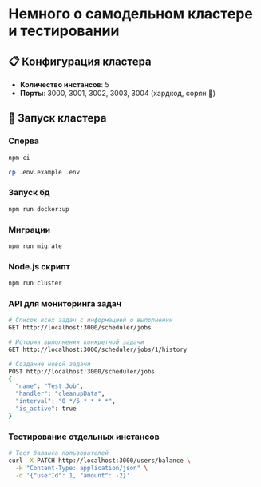 # Немного о самодельном кластере и тестировании

## 📋 Конфигурация кластера

- **Количество инстансов**: 5
- **Порты**: 3000, 3001, 3002, 3003, 3004 (хардкод, сорян 💩)

## 🚀 Запуск кластера

### Сперва

```bash
npm ci
```

```bash
cp .env.example .env
```

### Запуск бд

```bash
npm run docker:up
```

### Миграции

```bash
npm run migrate
```

### Node.js скрипт

```bash
npm run cluster
```

### API для мониторинга задач

```bash
# Список всех задач с информацией о выполнении
GET http://localhost:3000/scheduler/jobs

# История выполнения конкретной задачи
GET http://localhost:3000/scheduler/jobs/1/history

# Создание новой задачи
POST http://localhost:3000/scheduler/jobs
{
  "name": "Test Job",
  "handler": "cleanupData",
  "interval": "0 */5 * * * *",
  "is_active": true
}
```

### Тестирование отдельных инстансов

```bash
# Тест баланса пользователей
curl -X PATCH http://localhost:3000/users/balance \
  -H "Content-Type: application/json" \
  -d '{"userId": 1, "amount": -2}'
```
